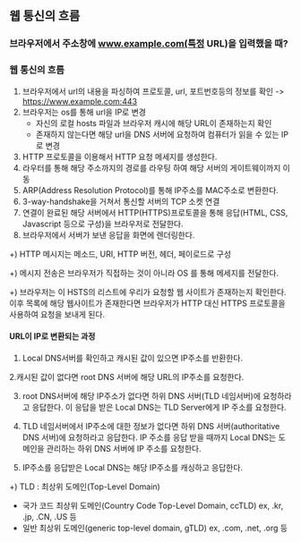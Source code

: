 ## 웹 통신의 흐름

### 브라우저에서 주소창에 www.example.com(특정 URL)을 입력했을 때?


### 웹 통신의 흐름
1. 브라우저에서 url의 내용을 파싱하여 프로토콜, url, 포트번호등의 정보를 확인 -> https://www.example.com:443
2. 브라우저는 os를 통해 url을 IP로 변경
	- 자신의 로컬 hosts 파일과 브라우저 캐시에 해당 URL이 존재하는지 확인
    - 존재하지 않는다면 해당 url을 DNS 서버에 요청하여 컴퓨터가 읽을 수 있는 IP로 변경
3. HTTP 프로토콜을 이용해서 HTTP 요청 메세지를 생성한다.
4. 라우터를 통해 해당 주소까지의 경로를 라우팅 하여 해당 서버의 게이트웨이까지 이동
5. ARP(Address Resolution Protocol)를 통해 IP주소를 MAC주소로 변환한다. 
6. 3-way-handshake을 거쳐서 통신할 서버의 TCP 소켓 연결
7. 연결이 완료된 해당 서버에서 HTTP(HTTPS)프로토콜을 통해 응답(HTML, CSS, Javascript 등으로 구성)을 브라우저로 전달한다.
8. 브라우저에서 서버가 보낸 응답을 화면에 렌더링한다.

+) HTTP 메시지는 메소드, URI, HTTP 버전, 헤더, 페이로드로 구성

+) 메시지 전송은 브라우저가 직접하는 것이 아니라 OS 를 통해 메세지를 전달한다.

+) 브라우저는 이 HSTS의 리스트에 우리가 요청할 웹 사이트가 존재하는지 확인한다. 이후 목록에 해당 웹사이트가 존재한다면 브라우저가 HTTP 대신 HTTPS 프로토콜을 사용하여 요청을 보내게 된다.

#### URL이 IP로 변환되는 과정

1. Local DNS서버를 확인하고 캐시된 값이 있으면 IP주소를 반환한다.

2.캐시된 값이 없다면 root DNS 서버에 해당 URL의 IP주소를 요청한다.

3. root DNS서버에 해당 IP주소가 없다면 하위 DNS 서버(TLD 네임서버)에 요청하라고 응답한다. 이 응답을 받은 Local DNS는 TLD Server에게 IP 주소를 요청한다.

4. TLD 네임서버에서 IP주소에 대한 정보가 없다면 하위 DNS 서버(authoritative DNS 서버)에 요청하라고 응답한다. IP 주소를 응답 받을 때까지 Local DNS는 도메인을 관리하는 하위 DNS 서버에  IP 주소를 요청한다.

5. IP주소를 응답받은 Local DNS는 해당 IP주소를 캐싱하고 응답한다.

+) TLD : 최상위 도메인(Top-Level Domain)
  - 국가 코드 최상위 도메인(Country Code Top-Level Domain, ccTLD) ex, .kr, .jp, .CN, .US 등
  - 일반 최상위 도메인(generic top-level domain, gTLD) ex, .com, .net, .org 등
  
